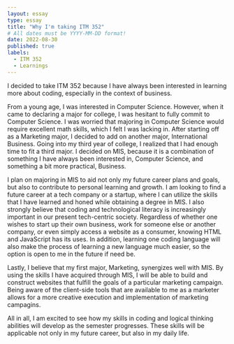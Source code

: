 ```yaml
---
layout: essay
type: essay
title: "Why I'm taking ITM 352"
# All dates must be YYYY-MM-DD format!
date: 2022-08-30
published: true
labels:
  - ITM 352
  - Learnings
---
```


I decided to take ITM 352 because I have always been interested in learning more about coding, especially in the context of business. 

From a young age, I was interested in Computer Science. However, when it came to declaring a major for college, I was hesitant to fully commit to Computer Science. I was worried that majoring in Computer Science would require excellent math skills, which I felt I was lacking in. After starting off as a Marketing major, I decided to add on another major, International Business. Going into my third year of college, I realized that I had enough time to fit a third major. I decided on MIS, because it is a combination of something I have always been interested in, Computer Science, and something a bit more practical, Business. 

I plan on majoring in MIS to aid not only my future career plans and goals, but also to contribute to personal learning and growth. I am looking to find a future career at a tech company or a startup, where I can utilize the skills that I have learned and honed while obtaining a degree in MIS. I also strongly believe that coding and technological literacy is increasingly important in our present tech-centric society. Regardless of whether one wishes to start up their own business, work for someone else or another company, or even simply access a website as a consumer, knowing HTML and JavaScript has its uses. In addition, learning one coding language will also make the process of learning a new language much easier, so the option is open to me in the future if need be.

Lastly, I believe that my first major, Marketing, synergizes well with MIS. By using the skills I have acquired through MIS, I will be able to build and construct websites that fulfill the goals of a particular marketing campaign. Being aware of the client-side tools that are available to me as a marketer allows for a more creative execution and implementation of marketing campagins. 

All in all, I am excited to see how my skills in coding and logical thinking abilities will develop as the semester progresses. These skills will be applicable not only in my future career, but also in my daily life.
